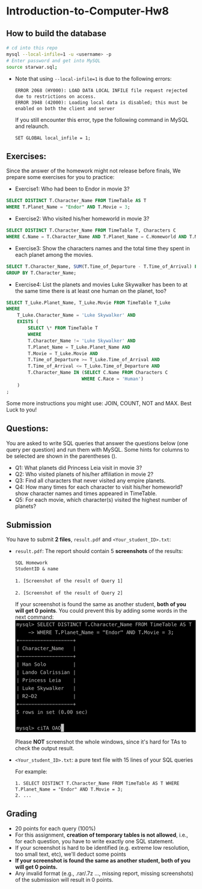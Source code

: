 # Introduction-to-Computer-Hw8

## How to build the database

```bash
# cd into this repo
mysql --local-infile=1 -u <username> -p
# Enter password and get into MySQL
source starwar.sql;
```

- Note that using `--local-infile=1` is due to the following errors:

  ```
  ERROR 2068 (HY000): LOAD DATA LOCAL INFILE file request rejected due to restrictions on access.
  ERROR 3948 (42000): Loading local data is disabled; this must be enabled on both the client and server
  ```

  If you still encounter this error, type the following command in MySQL and relaunch.

  ```
  SET GLOBAL local_infile = 1;
  ```

## Exercises:

Since the answer of the homework might not release before finals,
We prepare some exercises for you to practice:

- Exercise1: Who had been to Endor in movie 3?

```sql
SELECT DISTINCT T.Character_Name FROM TimeTable AS T
WHERE T.Planet_Name = "Endor" AND T.Movie = 3;
```

- Exercise2: Who visited his/her homeworld in movie 3?

```sql
SELECT DISTINCT T.Character_Name FROM TimeTable T, Characters C
WHERE C.Name = T.Character_Name AND T.Planet_Name = C.Homeworld AND T.Movie = 3;
```

- Exercise3: Show the characters names and the total time they spent in each planet among the movies.

```sql
SELECT T.Character_Name, SUM(T.Time_of_Departure - T.Time_of_Arrival) FROM TimeTable T
GROUP BY T.Character_Name;
```

- Exercise4: List the planets and movies Luke Skywalker has been to at the same time there is at least one human on the planet, too?

```sql
SELECT T_Luke.Planet_Name, T_Luke.Movie FROM TimeTable T_Luke
WHERE
    T_Luke.Character_Name = 'Luke Skywalker' AND
    EXISTS (
        SELECT \* FROM TimeTable T
        WHERE
        T.Character_Name != 'Luke Skywalker' AND
        T.Planet_Name = T_Luke.Planet_Name AND
        T.Movie = T_Luke.Movie AND
        T.Time_of_Departure >= T_Luke.Time_of_Arrival AND
        T.Time_of_Arrival <= T_Luke.Time_of_Departure AND
        T.Character_Name IN (SELECT C.Name FROM Characters C
                            WHERE C.Race = 'Human')
    )
;
```

Some more instructions you might use: JOIN, COUNT, NOT and MAX.
Best Luck to you!

## Questions:

You are asked to write SQL queries that answer the questions below (one query per question) and run them with MySQL. Some hints for columns to be selected are shown in the parentheses ().

- Q1: What planets did Princess Leia visit in movie 3?
- Q2: Who visited planets of his/her affiliation in movie 2?
- Q3: Find all characters that never visited any empire planets.
- Q4: How many times for each character to visit his/her homeworld? show character names and times appeared in TimeTable.
- Q5: For each movie, which character(s) visited the highest number of planets?

## Submission

You have to submit **2 files**, `result.pdf` and `<Your_student_ID>.txt`:

- `result.pdf`:
  The report should contain 5 **screenshots** of the results:

  ```
  SQL Homework
  StudentID & name

  1. [Screenshot of the result of Query 1]

  2. [Screenshot of the result of Query 2]
  ```

  If your screenshot is found the same as another student, **both of you will get 0 points**.
  You could prevent this by adding some words in the next command:
	<img src="images/screenshot.png" width=500>
	
	Please **NOT** screenshot the whole windows, since it's hard for TAs to check the output result. 
- `<Your_student_ID>.txt`: a pure text file with 15 lines of your SQL queries

  For example:

  ```
  1. SELECT DISTINCT T.Character_Name FROM TimeTable AS T WHERE T.Planet_Name = "Endor" AND T.Movie = 3;
  2. ...
  ```

## Grading

+ 20 points for each query (100%)
+ For this assignment, **creation of temporary tables is not allowed**, i.e., for each question, you have to write exactly one SQL statement.
+ If your screenshot is hard to be identified (e.g. extreme low resolution, too small text, etc), we'll deduct some points
+ **If your screenshot is found the same as another student, both of you will get 0 points.**
+ Any invalid format (e.g., .rar/.7z ..., missing report, missing screenshots) of the submission will result in 0 points.